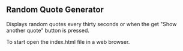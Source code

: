 ## Random Quote Generator

Displays random quotes every thirty seconds or when the get "Show another quote" button is pressed.

To start open the index.html file in a web browser.
